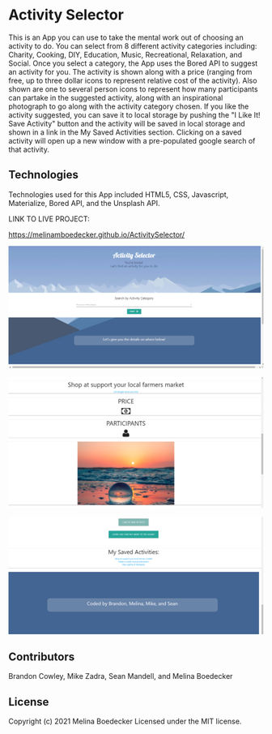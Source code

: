 # Activity Selector

This is an App you can use to take the mental work out of choosing an activity to do.  You can select from 8 different activity categories including: Charity, Cooking, DIY, Education, Music, Recreational, Relaxation, and Social.  Once you select a category, the App uses the Bored API to suggest an activity for you.  The activity is shown along with a price  (ranging from free, up to three dollar icons to represent relative cost of the activity).  Also shown are one to several person icons to represent how many participants can partake in the suggested activity, along with an inspirational photograph to go along with the activity category chosen.  If you like the activity suggested, you can save it to local storage by pushing the "I Like It! Save Activity" button and the activity will be saved in local storage and shown in a link in the My Saved Activities section.  Clicking on a saved activity will open up a new window with a pre-populated google search of that activity. 


## Technologies
Technologies used for this App included HTML5, CSS, Javascript, Materialize, Bored API, and the Unsplash API.


LINK TO LIVE PROJECT:

https://melinamboedecker.github.io/ActivitySelector/

![Screenshot of the operational website.](assets/ScreenshotActivitySelector.png)

![Screenshot of the operational website.](assets/Screenshot2_ActivitySelector.png)

![Screenshot of the operational website.](assets/Screenshot3_ActivitySelector.png)

## Contributors
Brandon Cowley, Mike Zadra, Sean Mandell, and Melina Boedecker

## License
Copyright (c) 2021 Melina Boedecker
Licensed under the MIT license.

